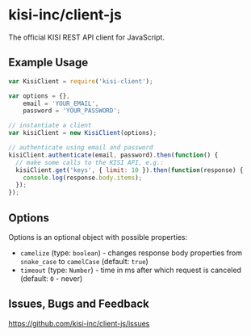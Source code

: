 # kisi-inc/client-js
The official KISI REST API client for JavaScript.

## Example Usage

```javascript
var KisiClient = require('kisi-client');

var options = {},
    email = 'YOUR_EMAIL',
    password = 'YOUR_PASSWORD';

// instantiate a client
var kisiClient = new KisiClient(options);

// authenticate using email and password
kisiClient.authenticate(email, password).then(function() {
  // make some calls to the KISI API, e.g.:
  kisiClient.get('keys', { limit: 10 }).then(function(response) {
    console.log(response.body.items);
  });
});
```
## Options

Options is an optional object with possible properties:

- `camelize` (type: `boolean`) - changes response body properties from `snake_case` to `camelCase` (default: `true`)
- `timeout` (type: `Number`) - time in ms after which request is canceled (default: `0` - never)

## Issues, Bugs and Feedback

https://github.com/kisi-inc/client-js/issues
